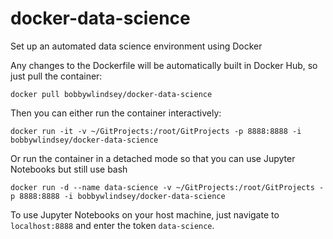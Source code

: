 # docker-data-science

Set up an automated data science environment using Docker

Any changes to the Dockerfile will be automatically built in Docker Hub, so just pull the container:

`docker pull bobbywlindsey/docker-data-science`

Then you can either run the container interactively:

`docker run -it -v ~/GitProjects:/root/GitProjects -p 8888:8888 -i bobbywlindsey/docker-data-science`

Or run the container in a detached mode so that you can use Jupyter Notebooks but still use bash

```
docker run -d --name data-science -v ~/GitProjects:/root/GitProjects -p 8888:8888 -i bobbywlindsey/docker-data-science
```

To use Jupyter Notebooks on your host machine, just navigate to `localhost:8888` and enter the token `data-science`.
